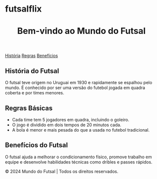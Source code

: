 # futsalflix
<!DOCTYPE html>
<html lang="pt-BR">
<head>
    <meta charset="UTF-8">
    <meta name="viewport" content="width=device-width, initial-scale=1.0">
    <title>Futsal - Paixão pelo Esporte</title>
</head>
<body>
    <header>
        <h1>Bem-vindo ao Mundo do Futsal</h1>
    </header>
    <nav>
        <a href="#historia">História</a>
        <a href="#regras">Regras</a>
        <a href="#beneficios">Benefícios</a>
    </nav>
    <main>
        <section id="historia">
            <h2>História do Futsal</h2>
            <p>O futsal teve origem no Uruguai em 1930 e rapidamente se espalhou pelo mundo. É conhecido por ser uma versão do futebol jogada em quadra coberta e por times menores.</p>
        </section>
        <section id="regras">
            <h2>Regras Básicas</h2>
            <ul>
                <li>Cada time tem 5 jogadores em quadra, incluindo o goleiro.</li>
                <li>O jogo é dividido em dois tempos de 20 minutos cada.</li>
                <li>A bola é menor e mais pesada do que a usada no futebol tradicional.</li>
            </ul>
        </section>
        <section id="beneficios">
            <h2>Benefícios do Futsal</h2>
            <p>O futsal ajuda a melhorar o condicionamento físico, promove trabalho em equipe e desenvolve habilidades técnicas como dribles e passes rápidos.</p>
        </section>
    </main>
    <footer>
        <p>© 2024 Mundo do Futsal | Todos os direitos reservados.</p>
    </footer>
</body>
</html>
